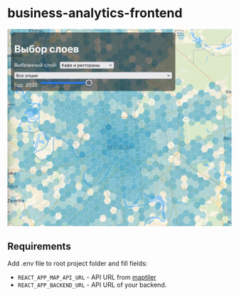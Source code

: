 # business-analytics-frontend

![example](images/example.png)

## Requirements

Add .env file to root project folder and fill fields:
    
- `REACT_APP_MAP_API_URL` - API URL from [maptiler](https://www.maptiler.com)
- `REACT_APP_BACKEND_URL` - API URL of your backend. 
